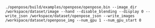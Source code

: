 

    ./openpose/build/examples/openpose/openpose.bin --image_dir /workspace/dataset/image --hand --disable_blending --display 0 --write_json /workspace/dataset/openpose_json --write_images /workspace/dataset/openpose_img --num_gpu 1 --num_gpu_start 0
